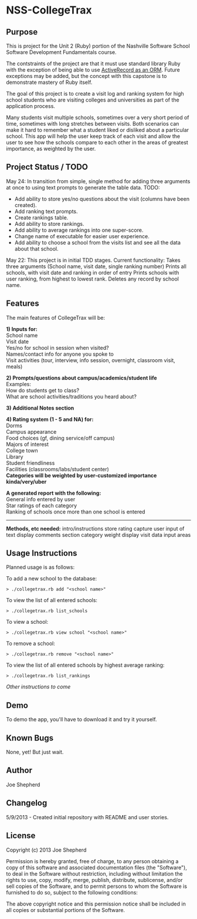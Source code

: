 NSS-CollegeTrax
=====================


Purpose
-------

This is project for the Unit 2 (Ruby) portion of the Nashville Software School Software Development Fundamentals course.

The contstraints of the project are that it must use standard library Ruby with the exception of being able to use <a href="http://en.wikipedia.org/wiki/ActiveRecord_%28Rails%29#Ruby">ActiveRecord as an ORM</a>.  Future exceptions may be added, but the concept with this capstone is to demonstrate mastery of Ruby itself.

The goal of this project is to create a visit log and ranking system for high school students who are visiting colleges and universities as part of the application process.

Many students visit multiple schools, sometimes over a very short period of time, sometimes with long stretches between visits. Both scenarios can make it hard to remember what a student liked or disliked about a particular school. This app will help the user keep track of each visit and allow the user to see how the schools compare to each other in the areas of greatest importance, as weighted by the user.

Project Status / TODO
---------------------
May 24:
In transition from simple, single method for adding three arguments at once to using text
prompts to generate the table data.
TODO:
<ul>
  <li>Add ability to store yes/no questions about the visit (columns have been created).</li>
  <li>Add ranking text prompts.</li>
  <li>Create rankings table.</li>
  <li>Add ability to store rankings.</li>
  <li>Add ability to average rankings into one super-score.</li>
  <li>Change name of executable for easier user experience.</li>
  <li>Add ability to choose a school from the visits list and see all the data about that school.</li>
</ul>

May 22:
This project is in initial TDD stages.
Current functionality:
Takes three arguments (School name, visit date, single ranking number)
Prints all schools, with visit date and ranking in order of entry
Prints schools with user ranking, from highest to lowest rank.
Deletes any record by school name.

Features
--------
The main features of CollegeTrax will be:

**1) Inputs for:<br>**
  School name<br>
  Visit date<br>
  Yes/no for school in session when visited?<br>
  Names/contact info for anyone you spoke to<br>
  Visit activities (tour, interview, info session, overnight, classroom visit, meals)

**2) Prompts/questions about campus/academics/student life<br>**
    Examples:<br>
    How do students get to class?<br>
    What are school activities/traditions you heard about?

**3) Additional Notes section**

**4) Rating system (1 - 5 and NA) for:<br>**
Dorms<br>
Campus appearance<br>
Food choices
  (gf, dining service/off campus)<br>
Majors of interest<br>
College town<br>
Library<br>
Student friendliness<br>
Facilities (classrooms/labs/student center)<br>
**Categories will be weighted by user-customized importance kinda/very/uber**

**A generated report with the following:**<br>
General info entered by user<br>
Star ratings of each category<br>
Ranking of schools once more than one school is entered

------------------

**Methods, etc needed:**
intro/instructions
store rating
capture user input of text
display comments section
category weight
display visit data input areas

Usage Instructions
------------------
Planned usage is as follows:

To add a new school to the database:

    > ./collegetrax.rb add "<school name>"

To view the list of all entered schools:

    > ./collegetrax.rb list_schools

To view a school:

    > ./collegetrax.rb view school "<school name>"

To remove a school:

    > ./collegetrax.rb remove "<school name>"

To view the list of all entered schools by highest average ranking:

    > ./collegetrax.rb list_rankings

*Other instructions to come*

Demo
----

To demo the app, you'll have to download it and try it yourself.

Known Bugs
----------
None, yet! But just wait.

Author
------

Joe Shepherd

Changelog
---------

5/9/2013 - Created initial repository with README and user stories.

License
-------
Copyright (c) 2013 Joe Shepherd

Permission is hereby granted, free of charge, to any person obtaining a copy
of this software and associated documentation files (the "Software"), to deal
in the Software without restriction, including without limitation the rights
to use, copy, modify, merge, publish, distribute, sublicense, and/or sell
copies of the Software, and to permit persons to whom the Software is
furnished to do so, subject to the following conditions:

The above copyright notice and this permission notice shall be included in
all copies or substantial portions of the Software.